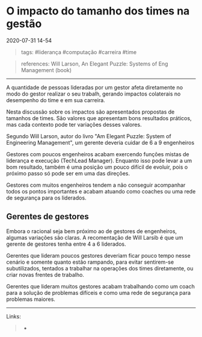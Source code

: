 # O impacto do tamanho dos times na gestão

2020-07-31 14-54
> tags: #liderança #computação #carreira #time

> references:
> Will Larson, An Elegant Puzzle: Systems of Eng Management (book)
---
A quantidade de pessoas lideradas por um gestor afeta diretamente no modo do gestor realizar o seu trabalh, gerando impactos colaterais no desempenho do time e em sua carreira.

Nesta discussão sobre os impactos são apresentados propostas de tamanhos de times. São valores que apresentam bons resultados práticos, mas cada contexto pode ter variações desses valores.

Segundo Will Larson, autor do livro "Am Elegant Puzzle: System of Engineering Management", um gerente deveria cuidar de 6 a 9 engenheiros

Gestores com poucos engenheiros acabam exercendo funções mistas de liderança e execução (TechLead Manager). Enquanto isso pode levar a um bom resultado, também é uma posição um pouco difícil de evoluir, pois o próximo passo só pode ser em uma das direções.

Gestores com muitos engenheiros tendem a não conseguir acompanhar todos os pontos importantes e acabam atuando como coaches ou uma rede de segurança para os liderados.
 

## Gerentes de gestores

Embora o racional seja bem próximo ao de gestores de engenheiros, algumas variações são claras. A recomentação de Will Larsib é que um gerente de gestores tenha entre 4 a 6 liderados.

Gerentes que lideram poucos gestores deveriam ficar pouco tempo nesse cenário e somente quanto estão rampando, para evitar sentirem-se subutilizados, tentados a trabalhar na operações dos times diretamente, ou criar novas frentes de trabalho.

Gerentes que lideram muitos gestores acabam trabalhando como um coach para a solução de problemas difíceis e como uma rede de segurança para problemas maiores.

---
Links:

>   - 
